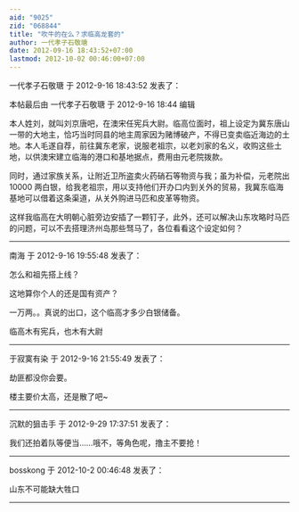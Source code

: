 ```yaml
---
aid: "9025"
zid: "068844"
title: "吹牛的在么？求临高龙套的"
author: 一代孝子石敬瑭
date: 2012-09-16 18:43:52+07:00
lastmod: 2012-10-02 00:46:00+07:00
---
```


一代孝子石敬瑭 于 2012-9-16 18:43:52 发表了：

本帖最后由 一代孝子石敬瑭 于 2012-9-16 18:44 编辑

本人姓刘，就叫刘京唐吧，在澳宋任宪兵大尉。临高位面时，祖上设定为冀东唐山一带的大地主，恰巧当时同县的地主周家因为赌博破产，不得已变卖临近海边的土地。本人毛遂自荐，前往冀东老家，说服老祖宗，以老刘家的名义，收购这些土地，以供澳宋建立临海的港口和基地据点，费用由元老院拨款。

同时，通过家族关系，让附近卫所盗卖火药硝石等物资与我；虽为补偿，元老院出 10000 两白银，给我老祖宗，用以支持他们开办口内到关外的贸易，我冀东临海基地可以借着这条渠道，从关外购进马匹和皮革等物资。

这样我临高在大明朝心脏旁边安插了一颗钉子，此外，还可以解决山东攻略时马匹的问题，可以不去搭理济州岛那些驽马了，各位看看这个设定如何？

---

南海 于 2012-9-16 19:55:48 发表了：

怎么和祖先搭上线？

这地算你个人的还是国有资产？

一万两。。真说的出口，这个临高才多少白银储备。

临高木有宪兵，也木有大尉

---

于寂寞有染 于 2012-9-16 21:55:49 发表了：

劫匪都没你会要。

楼主要价太高，还是散了吧~

---

沉默的狙击手 于 2012-9-29 17:37:51 发表了：

我们还拍着队等便当……哦不，等角色呢，撸主不要抢！

---

bosskong 于 2012-10-2 00:46:48 发表了：

山东不可能缺大牲口

---
